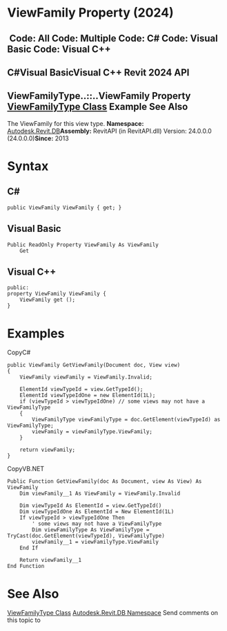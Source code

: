 # ViewFamily Property (2024)

﻿
 Code: All Code: Multiple Code: C# Code: Visual Basic Code: Visual C++   
---  
C#Visual BasicVisual C++
Revit 2024 API  
---  
ViewFamilyType..::..ViewFamily Property   
[ViewFamilyType Class](e0edeb6d-1627-3e3f-e386-be182a9dd8cb.md "ViewFamilyType Class") Example See Also  
---  
The ViewFamily for this view type. 
**Namespace:** [Autodesk.Revit.DB](87546ba7-461b-c646-cbb1-2cb8f5bff8b2.md "Autodesk.Revit.DB Namespace")**Assembly:** RevitAPI (in RevitAPI.dll) Version: 24.0.0.0 (24.0.0.0)**Since:** 2013 
# Syntax
C#  
---  
```text
public ViewFamily ViewFamily { get; }
```
  
Visual Basic  
---  
```text
Public ReadOnly Property ViewFamily As ViewFamily
	Get
```
  
Visual C++  
---  
```text
public:
property ViewFamily ViewFamily {
	ViewFamily get ();
}
```
  
# Examples
CopyC#
```text
public ViewFamily GetViewFamily(Document doc, View view)
{
    ViewFamily viewFamily = ViewFamily.Invalid;

    ElementId viewTypeId = view.GetTypeId();
    ElementId viewTypeIdOne = new ElementId(1L);
    if (viewTypeId > viewTypeIdOne) // some views may not have a ViewFamilyType
    {
        ViewFamilyType viewFamilyType = doc.GetElement(viewTypeId) as ViewFamilyType;
        viewFamily = viewFamilyType.ViewFamily;
    }

    return viewFamily;
}
```

CopyVB.NET
```text
Public Function GetViewFamily(doc As Document, view As View) As ViewFamily
    Dim viewFamily__1 As ViewFamily = ViewFamily.Invalid

    Dim viewTypeId As ElementId = view.GetTypeId()
    Dim viewTypeIdOne As ElementId = New ElementId(1L)
    If viewTypeId > viewTypeIdOne Then
        ' some views may not have a ViewFamilyType
        Dim viewFamilyType As ViewFamilyType = TryCast(doc.GetElement(viewTypeId), ViewFamilyType)
        viewFamily__1 = viewFamilyType.ViewFamily
    End If

    Return viewFamily__1
End Function
```

# See Also
[ViewFamilyType Class](e0edeb6d-1627-3e3f-e386-be182a9dd8cb.md "ViewFamilyType Class")
[Autodesk.Revit.DB Namespace](87546ba7-461b-c646-cbb1-2cb8f5bff8b2.md "Autodesk.Revit.DB Namespace")
Send comments on this topic to 